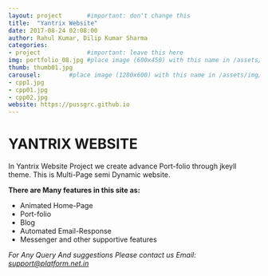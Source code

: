 ```yaml
---
layout: project       #important: don't change this
title:  "Yantrix Website"
date: 2017-08-24 02:08:00
author: Rahul Kumar, Dilip Kumar Sharma
categories:
- project             #important: leave this here
img: portfolio_08.jpg #place image (600x450) with this name in /assets/img/project/
thumb: thumb01.jpg
carousel:        #place image (1280x600) with this name in /assets/img/project/carousel/
- cpp1.jpg
- cpp01.jpg
- cpp02.jpg
website: https://pussgrc.github.io
---
```


# YANTRIX WEBSITE

In Yantrix Website Project we create advance Port-folio through jkeyll theme. This is Multi-Page semi Dynamic website.

**There are Many features in this site as:** 

   - Animated Home-Page
   - Port-folio
   - Blog
   - Automated Email-Response
   - Messenger and other supportive features

 *For Any Query And suggestions Please contact us
  Email: support@platform.net.in*

